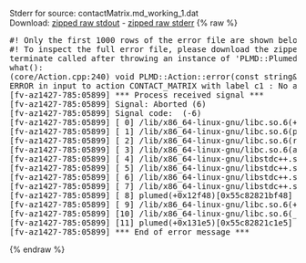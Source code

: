 Stderr for source:  contactMatrix.md_working_1.dat   
Download: [zipped raw stdout](contactMatrix.md_working_1.dat.plumed.stdout.txt.zip) - [zipped raw stderr](contactMatrix.md_working_1.dat.plumed.stderr.txt.zip) 
{% raw %}
<pre>
#! Only the first 1000 rows of the error file are shown below
#! To inspect the full error file, please download the zipped raw stderr file above
terminate called after throwing an instance of 'PLMD::Plumed::ExceptionError'
what():
(core/Action.cpp:240) void PLMD::Action::error(const string&) const
ERROR in input to action CONTACT_MATRIX with label c1 : No atoms have been read in
[fv-az1427-785:05899] *** Process received signal ***
[fv-az1427-785:05899] Signal: Aborted (6)
[fv-az1427-785:05899] Signal code:  (-6)
[fv-az1427-785:05899] [ 0] /lib/x86_64-linux-gnu/libc.so.6(+0x42520)[0x7f812a042520]
[fv-az1427-785:05899] [ 1] /lib/x86_64-linux-gnu/libc.so.6(pthread_kill+0x12c)[0x7f812a0969fc]
[fv-az1427-785:05899] [ 2] /lib/x86_64-linux-gnu/libc.so.6(raise+0x16)[0x7f812a042476]
[fv-az1427-785:05899] [ 3] /lib/x86_64-linux-gnu/libc.so.6(abort+0xd3)[0x7f812a0287f3]
[fv-az1427-785:05899] [ 4] /lib/x86_64-linux-gnu/libstdc++.so.6(+0xa2b9e)[0x7f812a4a2b9e]
[fv-az1427-785:05899] [ 5] /lib/x86_64-linux-gnu/libstdc++.so.6(+0xae20c)[0x7f812a4ae20c]
[fv-az1427-785:05899] [ 6] /lib/x86_64-linux-gnu/libstdc++.so.6(+0xae277)[0x7f812a4ae277]
[fv-az1427-785:05899] [ 7] /lib/x86_64-linux-gnu/libstdc++.so.6(__cxa_rethrow+0x4b)[0x7f812a4ae52b]
[fv-az1427-785:05899] [ 8] plumed(+0x12f48)[0x55c82821bf48]
[fv-az1427-785:05899] [ 9] /lib/x86_64-linux-gnu/libc.so.6(+0x29d90)[0x7f812a029d90]
[fv-az1427-785:05899] [10] /lib/x86_64-linux-gnu/libc.so.6(__libc_start_main+0x80)[0x7f812a029e40]
[fv-az1427-785:05899] [11] plumed(+0x131e5)[0x55c82821c1e5]
[fv-az1427-785:05899] *** End of error message ***
</pre>
{% endraw %}
